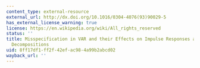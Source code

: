```yaml
---
content_type: external-resource
external_url: http://dx.doi.org/10.1016/0304-4076(93)90029-5
has_external_license_warning: true
license: https://en.wikipedia.org/wiki/All_rights_reserved
status: ''
title: Misspecification in VAR and their Effects on Impulse Responses and Variance
  Decompositions
uid: 8ff17df1-ff2f-42ef-ac98-4a99b2abcd02
wayback_url: ''
---
```

